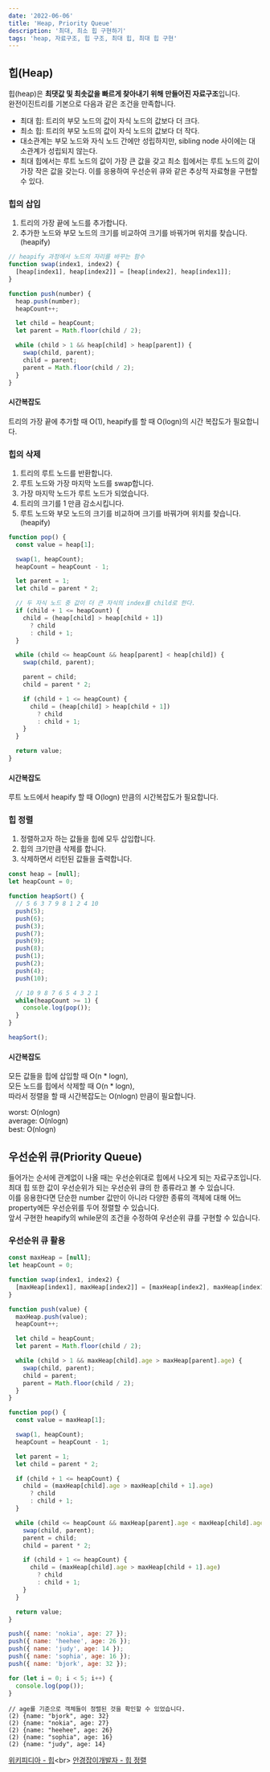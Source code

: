 ```yaml
---
date: '2022-06-06'
title: 'Heap, Priority Queue'
description: '최대, 최소 힙 구현하기'
tags: 'heap, 자료구조, 힙 구조, 최대 힙, 최대 힙 구현'
---
```

## 힙(Heap)
힙(heap)은 **최댓값 및 최솟값을 빠르게 찾아내기 위해 만들어진 자료구조**입니다.<br>
완전이진트리를 기본으로 다음과 같은 조건을 만족합니다.<br>
- 최대 힙: 트리의 부모 노드의 값이 자식 노드의 값보다 더 크다.
- 최소 힙: 트리의 부모 노드의 값이 자식 노드의 값보다 더 작다.
- 대소관계는 부모 노드와 자식 노드 간에만 성립하지만, sibling node 사이에는 대소관계가 성립되지 않는다.
- 최대 힙에서는 루트 노드의 값이 가장 큰 값을 갖고 최소 힙에서는 루트 노드의 값이 가장 작은 값을 갖는다. 이를 응용하여 우선순위 큐와 같은 추상적 자료형을 구현할 수 있다.

### 힙의 삽입
1. 트리의 가장 끝에 노드를 추가합니다.
2. 추가한 노드와 부모 노드의 크기를 비교하여 크기를 바꿔가며 위치를 찾습니다.(heapify)

```javascript
// heapify 과정에서 노드의 자리를 바꾸는 함수
function swap(index1, index2) {
  [heap[index1], heap[index2]] = [heap[index2], heap[index1]];
}
```

```javascript
function push(number) {
  heap.push(number);
  heapCount++;

  let child = heapCount;
  let parent = Math.floor(child / 2);

  while (child > 1 && heap[child] > heap[parent]) {
    swap(child, parent);
    child = parent;
    parent = Math.floor(child / 2);
  }
}
```
#### 시간복잡도
트리의 가장 끝에 추가할 때 O(1),
heapify를 할 때 O(logn)의 시간 복잡도가 필요합니다.

### 힙의 삭제
1. 트리의 루트 노드를 반환합니다.
2. 루트 노드와 가장 마지막 노드를 swap합니다.
3. 가장 마지막 노드가 루트 노드가 되었습니다.
4. 트리의 크기를 1 만큼 감소시킵니다.
5. 루트 노드와 부모 노드의 크기를 비교하며 크기를 바꿔가며 위치를 찾습니다.(heapify)

```javascript
function pop() {
  const value = heap[1];

  swap(1, heapCount);
  heapCount = heapCount - 1;

  let parent = 1;
  let child = parent * 2;

  // 두 자식 노드 중 값이 더 큰 자식의 index를 child로 한다.
  if (child + 1 <= heapCount) {
    child = (heap[child] > heap[child + 1])
      ? child
      : child + 1;
  }

  while (child <= heapCount && heap[parent] < heap[child]) {
    swap(child, parent);

    parent = child;
    child = parent * 2;

    if (child + 1 <= heapCount) {
      child = (heap[child] > heap[child + 1])
        ? child
        : child + 1;
    }
  }

  return value;
}
```

#### 시간복잡도
루트 노드에서 heapify 할 때 O(logn) 만큼의 시간복잡도가 필요합니다.

### 힙 정렬
1. 정렬하고자 하는 값들을 힙에 모두 삽입합니다.
2. 힙의 크기만큼 삭제를 합니다.
3. 삭제하면서 리턴된 값들을 출력합니다.

```javascript
const heap = [null];
let heapCount = 0;

function heapSort() {
  // 5 6 3 7 9 8 1 2 4 10
  push(5);
  push(6);
  push(3);
  push(7);
  push(9);
  push(8);
  push(1);
  push(2);
  push(4);
  push(10);

  // 10 9 8 7 6 5 4 3 2 1
  while(heapCount >= 1) {
    console.log(pop());
  }
}

heapSort();
```

#### 시간복잡도
모든 값들을 힙에 삽입할 때 O(n * logn),<br>
모든 노드를 힙에서 삭제할 때 O(n * logn),<br>
따라서 정렬을 할 때 시간복잡도는 O(nlogn) 만큼이 필요합니다.

worst: O(nlogn)<br>
average: O(nlogn)<br>
best: O(nlogn)<br>

## 우선순위 큐(Priority Queue)
들어가는 순서에 관계없이 나올 때는 우선순위대로 힙에서 나오게 되는 자료구조입니다.<br>
최대 힙 또한 값이 우선순위가 되는 우선순위 큐의 한 종류라고 볼 수 있습니다.<br>
이를 응용한다면 단순한 number 값만이 아니라 다양한 종류의 객체에 대해 어느 property에든 우선순위를 두어 정렬할 수 있습니다.<br>
앞서 구현한 heapify의 while문의 조건을 수정하여 우선순위 큐를 구현할 수 있습니다.<br>

### 우선순위 큐 활용

```javascript
const maxHeap = [null];
let heapCount = 0;

function swap(index1, index2) {
  [maxHeap[index1], maxHeap[index2]] = [maxHeap[index2], maxHeap[index1]];
}

function push(value) {
  maxHeap.push(value);
  heapCount++;

  let child = heapCount;
  let parent = Math.floor(child / 2);

  while (child > 1 && maxHeap[child].age > maxHeap[parent].age) {
    swap(child, parent);
    child = parent;
    parent = Math.floor(child / 2);
  }
}

function pop() {
  const value = maxHeap[1];

  swap(1, heapCount);
  heapCount = heapCount - 1;

  let parent = 1;
  let child = parent * 2;

  if (child + 1 <= heapCount) {
    child = (maxHeap[child].age > maxHeap[child + 1].age)
      ? child
      : child + 1;
  }

  while (child <= heapCount && maxHeap[parent].age < maxHeap[child].age) {
    swap(child, parent);
    parent = child;
    child = parent * 2;

    if (child + 1 <= heapCount) {
      child = (maxHeap[child].age > maxHeap[child + 1].age)
        ? child
        : child + 1;
    }
  }

  return value;
}

push({ name: 'nokia', age: 27 });
push({ name: 'heehee', age: 26 });
push({ name: 'judy', age: 14 });
push({ name: 'sophia', age: 16 });
push({ name: 'bjork', age: 32 });

for (let i = 0; i < 5; i++) {
  console.log(pop());
}
```

```shell
// age를 기준으로 객체들이 정렬된 것을 확인할 수 있었습니다.
(2) {name: "bjork", age: 32}
(2) {name: "nokia", age: 27}
(2) {name: "heehee", age: 26}
(2) {name: "sophia", age: 16}
(2) {name: "judy", age: 14}
```

[위키피디아 - 힙](https://ko.wikipedia.org/wiki/%ED%9E%99_(%EC%9E%90%EB%A3%8C_%EA%B5%AC%EC%A1%B0))<br>
[안경잡이개발자 - 힙 정렬](https://m.blog.naver.com/ndb796/221228342808)<br>
